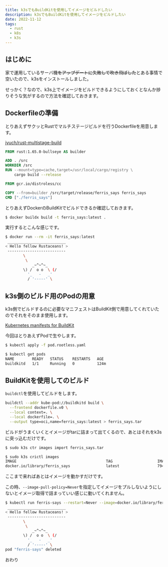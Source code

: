 ```yaml
---
title: k3sでもBuildKitを使用してイメージをビルドしたい
description: k3sでもBuildKitを使用してイメージをビルドしたい
date: 2022-11-12
tags: 
  - rust
  - k8s
  - k3s
---
```


## はじめに

家で運用しているサーバ機~~をアップデートに失敗して吹き飛ばした~~とある事情で空いたので、k3sをインストールしました。

せっかく？なので、k3s上でイメージをビルドできるようにしておくとなんか捗りそうな気がするので方法を確認しておきます。

## Dockerfileの準備

とりあえずサクッとRustでマルチステージビルドを行うDockerfileを用意します。

[jyuch/rust-multistage-build](https://github.com/jyuch/rust-multistage-build)

```dockerfile
FROM rust:1.65.0-bullseye AS builder

ADD . /src
WORKDIR /src
RUN --mount=type=cache,target=/usr/local/cargo/registry \
    cargo build --release

FROM gcr.io/distroless/cc

COPY --from=builder /src/target/release/ferris_says ferris_says
CMD ["./ferris_says"]
```

とりあえずDockerのBuildKitでビルドできるか確認しておきます。

```sh
$ docker buildx build -t ferris_says:latest .
```

実行するとこんな感じです。

```sh
$ docker run --rm -it ferris_says:latest
 __________________________
< Hello fellow Rustaceans! >
 --------------------------
        \
         \
            _~^~^~_
        \) /  o o  \ (/
          '_   -   _'
          / '-----' \
```

## k3s側のビルド用のPodの用意

k3s側でビルドするのに必要なマニフェストはBuildKit側で用意してくれていたのでそれをそのまま使用します。

[Kubernetes manifests for BuildKit](https://github.com/moby/buildkit/tree/master/examples/kubernetes)

今回はとりあえずPodで生やします。

```sh
$ kubectl apply -f pod.rootless.yaml
```

```sh
$ kubectl get pods
NAME        READY   STATUS    RESTARTS   AGE
buildkitd   1/1     Running   0          124m
```

## BuildKitを使用してのビルド

`buildctl`を使用してビルドをします。

```sh
buildctl --addr kube-pod://buildkitd build \
  --frontend dockerfile.v0 \
  --local context=. \
  --local dockerfile=. \
  --output type=oci,name=ferris_says:latest > ferris_says.tar
```

ビルドがうまくいくとイメージがtarに詰まって出てくるので、あとはそれをk3sに突っ込むだけです。

```sh
$ sudo k3s ctr images import ferris_says.tar
```

```sh
$ sudo k3s crictl images                                                               
IMAGE                                        TAG                    IMAGE ID            SIZE
docker.io/library/ferris_says                latest                 7948ed6b9ec95       10.6MB
```

ここまで来ればあとはイメージを動かすだけです。

この時、`--image-pull-policy=Never`を指定してイメージをプルしないようにしないとイメージ取得で詰まっていい感じに動いてくれません。

```sh
$ kubectl run ferris-says --restart=Never --image=docker.io/library/ferris_says:latest --rm -it --image-pull-policy=Never
 __________________________
< Hello fellow Rustaceans! >
 --------------------------
        \
         \
            _~^~^~_
        \) /  o o  \ (/
          '_   -   _'
          / '-----' \
pod "ferris-says" deleted
```

おわり
